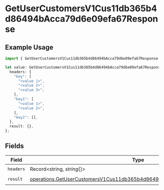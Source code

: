 # GetUserCustomersV1Cus11db365b4d86494bAcca79d6e09efa67Response

## Example Usage

```typescript
import { GetUserCustomersV1Cus11db365b4d86494bAcca79d6e09efa67Response } from "@dhaba/safepay-ts/models/operations";

let value: GetUserCustomersV1Cus11db365b4d86494bAcca79d6e09efa67Response = {
  headers: {
    "key": [
      "<value 1>",
      "<value 2>",
      "<value 3>",
    ],
    "key1": [
      "<value 1>",
      "<value 2>",
    ],
    "key2": [],
  },
  result: {},
};
```

## Fields

| Field                                                                                                                                                                        | Type                                                                                                                                                                         | Required                                                                                                                                                                     | Description                                                                                                                                                                  |
| ---------------------------------------------------------------------------------------------------------------------------------------------------------------------------- | ---------------------------------------------------------------------------------------------------------------------------------------------------------------------------- | ---------------------------------------------------------------------------------------------------------------------------------------------------------------------------- | ---------------------------------------------------------------------------------------------------------------------------------------------------------------------------- |
| `headers`                                                                                                                                                                    | Record<string, *string*[]>                                                                                                                                                   | :heavy_check_mark:                                                                                                                                                           | N/A                                                                                                                                                                          |
| `result`                                                                                                                                                                     | [operations.GetUserCustomersV1Cus11db365b4d86494bAcca79d6e09efa67ResponseBody](../../models/operations/getusercustomersv1cus11db365b4d86494bacca79d6e09efa67responsebody.md) | :heavy_check_mark:                                                                                                                                                           | N/A                                                                                                                                                                          |